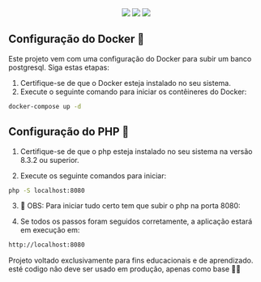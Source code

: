 <div align="center">

<img src="https://img.shields.io/badge/PHP-777BB4?style=for-the-badge&logo=php&logoColor=white"/>
<img src="https://img.shields.io/badge/PostgreSQL-316192?style=for-the-badge&logo=postgresql&logoColor=white"/>
<img src="https://img.shields.io/badge/jQuery-0769AD?style=for-the-badge&logo=jquery&logoColor=white"/>

</div>

## Configuração do Docker 🐋

Este projeto vem com uma configuração do Docker para subir um banco postgresql. Siga estas etapas:

1. Certifique-se de que o Docker esteja instalado no seu sistema.
2. Execute o seguinte comando para iniciar os contêineres do Docker:

```bash
docker-compose up -d
```

## Configuração do PHP 🐘

1. Certifique-se de que o php esteja instalado no seu sistema na versão 8.3.2 ou superior.

2. Execute os seguinte comandos para iniciar:

```bash
php -S localhost:8080
```

3. 🐘 OBS: Para iniciar tudo certo tem que subir o php na porta 8080:

4. Se todos os passos foram seguidos corretamente, a aplicação estará em execução em:
```bash
http://localhost:8080
```

Projeto voltado exclusivamente para fins educacionais e de aprendizado. esté codigo não deve ser usado em produção, apenas como base 🐘🐋